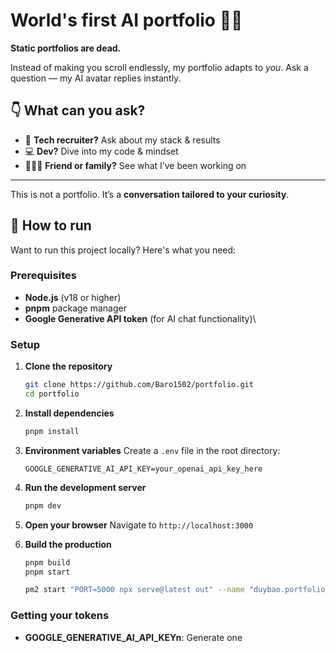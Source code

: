 # World's first AI portfolio 🤖✨

**Static portfolios are dead.**

Instead of making you scroll endlessly, my portfolio adapts to *you*.
Ask a question — my AI avatar replies instantly.

## 👇 What can you ask?

- 🧠 **Tech recruiter?** Ask about my stack & results
- 💻 **Dev?** Dive into my code & mindset
- 🧑‍🤝‍🧑 **Friend or family?** See what I’ve been working on

---

This is not a portfolio.
It’s a **conversation tailored to your curiosity**.

## 🚀 How to run

Want to run this project locally? Here's what you need:

### Prerequisites

- **Node.js** (v18 or higher)
- **pnpm** package manager
- **Google Generative API token** (for AI chat functionality)\

### Setup

1. **Clone the repository**

   ```bash
   git clone https://github.com/Baro1502/portfolio.git
   cd portfolio
   ```
2. **Install dependencies**

   ```bash
   pnpm install
   ```
3. **Environment variables**
   Create a `.env` file in the root directory:

   ```env
   GOOGLE_GENERATIVE_AI_API_KEY=your_openai_api_key_here
   ```
4. **Run the development server**

   ```bash
   pnpm dev
   ```
5. **Open your browser**
   Navigate to `http://localhost:3000`
6. **Build the production**

   ```bash
   pnpm build
   pnpm start

   pm2 start "PORT=5000 npx serve@latest out" --name "duybao.portfolio.showtech.cloud" -- start
   ```

### Getting your **tokens**

- **GOOGLE_GENERATIVE_AI_API_KEYn**: Generate one
